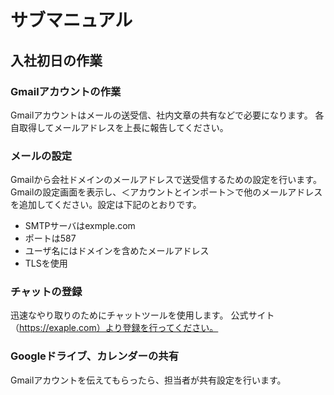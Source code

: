 # サブマニュアル

## 入社初日の作業

### Gmailアカウントの作業
Gmailアカウントはメールの送受信、社内文章の共有などで必要になります。
各自取得してメールアドレスを上長に報告してください。

### メールの設定
Gmailから会社ドメインのメールアドレスで送受信するための設定を行います。
Gmailの設定画面を表示し、＜アカウントとインポート＞で他のメールアドレスを追加してください。設定は下記のとおりです。
- SMTPサーバはexmple.com
- ポートは587
- ユーザ名にはドメインを含めたメールアドレス
- TLSを使用


### チャットの登録
迅速なやり取りのためにチャットツールを使用します。
公式サイト（https://exaple.com）より登録を行ってください。

### Googleドライブ、カレンダーの共有
Gmailアカウントを伝えてもらったら、担当者が共有設定を行います。
